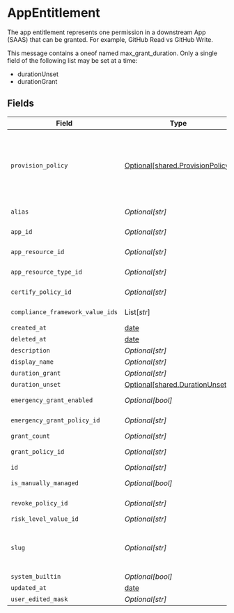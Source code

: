 # AppEntitlement

The app entitlement represents one permission in a downstream App (SAAS) that can be granted. For example, GitHub Read vs GitHub Write.

This message contains a oneof named max_grant_duration. Only a single field of the following list may be set at a time:
  - durationUnset
  - durationGrant



## Fields

| Field                                                                                                                                                                                                                                 | Type                                                                                                                                                                                                                                  | Required                                                                                                                                                                                                                              | Description                                                                                                                                                                                                                           |
| ------------------------------------------------------------------------------------------------------------------------------------------------------------------------------------------------------------------------------------- | ------------------------------------------------------------------------------------------------------------------------------------------------------------------------------------------------------------------------------------- | ------------------------------------------------------------------------------------------------------------------------------------------------------------------------------------------------------------------------------------- | ------------------------------------------------------------------------------------------------------------------------------------------------------------------------------------------------------------------------------------- |
| `provision_policy`                                                                                                                                                                                                                    | [Optional[shared.ProvisionPolicy]](../../models/shared/provisionpolicy.md)                                                                                                                                                            | :heavy_minus_sign:                                                                                                                                                                                                                    | ProvisionPolicy is a oneOf that indicates how a provision step should be processed.<br/><br/>This message contains a oneof named typ. Only a single field of the following list may be set at a time:<br/>  - connector<br/>  - manual<br/>  - delegated<br/> |
| `alias`                                                                                                                                                                                                                               | *Optional[str]*                                                                                                                                                                                                                       | :heavy_minus_sign:                                                                                                                                                                                                                    | The alias of the app entitlement used by Cone. Also exact-match queryable.                                                                                                                                                            |
| `app_id`                                                                                                                                                                                                                              | *Optional[str]*                                                                                                                                                                                                                       | :heavy_minus_sign:                                                                                                                                                                                                                    | The ID of the app that is associated with the app entitlement.                                                                                                                                                                        |
| `app_resource_id`                                                                                                                                                                                                                     | *Optional[str]*                                                                                                                                                                                                                       | :heavy_minus_sign:                                                                                                                                                                                                                    | The ID of the app resource that is associated with the app entitlement                                                                                                                                                                |
| `app_resource_type_id`                                                                                                                                                                                                                | *Optional[str]*                                                                                                                                                                                                                       | :heavy_minus_sign:                                                                                                                                                                                                                    | The ID of the app resource type that is associated with the app entitlement                                                                                                                                                           |
| `certify_policy_id`                                                                                                                                                                                                                   | *Optional[str]*                                                                                                                                                                                                                       | :heavy_minus_sign:                                                                                                                                                                                                                    | The ID of the policy that will be used for certify tickets related to the app entitlement.                                                                                                                                            |
| `compliance_framework_value_ids`                                                                                                                                                                                                      | List[*str*]                                                                                                                                                                                                                           | :heavy_minus_sign:                                                                                                                                                                                                                    | The IDs of different compliance frameworks associated with this app entitlement ex (SOX, HIPAA, PCI, etc.)                                                                                                                            |
| `created_at`                                                                                                                                                                                                                          | [date](https://docs.python.org/3/library/datetime.html#date-objects)                                                                                                                                                                  | :heavy_minus_sign:                                                                                                                                                                                                                    | N/A                                                                                                                                                                                                                                   |
| `deleted_at`                                                                                                                                                                                                                          | [date](https://docs.python.org/3/library/datetime.html#date-objects)                                                                                                                                                                  | :heavy_minus_sign:                                                                                                                                                                                                                    | N/A                                                                                                                                                                                                                                   |
| `description`                                                                                                                                                                                                                         | *Optional[str]*                                                                                                                                                                                                                       | :heavy_minus_sign:                                                                                                                                                                                                                    | The description of the app entitlement.                                                                                                                                                                                               |
| `display_name`                                                                                                                                                                                                                        | *Optional[str]*                                                                                                                                                                                                                       | :heavy_minus_sign:                                                                                                                                                                                                                    | The display name of the app entitlement.                                                                                                                                                                                              |
| `duration_grant`                                                                                                                                                                                                                      | *Optional[str]*                                                                                                                                                                                                                       | :heavy_minus_sign:                                                                                                                                                                                                                    | N/A                                                                                                                                                                                                                                   |
| `duration_unset`                                                                                                                                                                                                                      | [Optional[shared.DurationUnset]](../../models/shared/durationunset.md)                                                                                                                                                                | :heavy_minus_sign:                                                                                                                                                                                                                    | N/A                                                                                                                                                                                                                                   |
| `emergency_grant_enabled`                                                                                                                                                                                                             | *Optional[bool]*                                                                                                                                                                                                                      | :heavy_minus_sign:                                                                                                                                                                                                                    | This enables tasks to be created in an emergency and use a selected emergency access policy.                                                                                                                                          |
| `emergency_grant_policy_id`                                                                                                                                                                                                           | *Optional[str]*                                                                                                                                                                                                                       | :heavy_minus_sign:                                                                                                                                                                                                                    | The ID of the policy that will be used for emergency access grant tasks.                                                                                                                                                              |
| `grant_count`                                                                                                                                                                                                                         | *Optional[str]*                                                                                                                                                                                                                       | :heavy_minus_sign:                                                                                                                                                                                                                    | The amount of grants open for this entitlement                                                                                                                                                                                        |
| `grant_policy_id`                                                                                                                                                                                                                     | *Optional[str]*                                                                                                                                                                                                                       | :heavy_minus_sign:                                                                                                                                                                                                                    | The ID of the policy that will be used for grant tickets related to the app entitlement.                                                                                                                                              |
| `id`                                                                                                                                                                                                                                  | *Optional[str]*                                                                                                                                                                                                                       | :heavy_minus_sign:                                                                                                                                                                                                                    | The unique ID for the App Entitlement.                                                                                                                                                                                                |
| `is_manually_managed`                                                                                                                                                                                                                 | *Optional[bool]*                                                                                                                                                                                                                      | :heavy_minus_sign:                                                                                                                                                                                                                    | Flag to indicate if the app entitlement is manually managed.                                                                                                                                                                          |
| `revoke_policy_id`                                                                                                                                                                                                                    | *Optional[str]*                                                                                                                                                                                                                       | :heavy_minus_sign:                                                                                                                                                                                                                    | The ID of the policy that will be used for revoke tickets related to the app entitlement                                                                                                                                              |
| `risk_level_value_id`                                                                                                                                                                                                                 | *Optional[str]*                                                                                                                                                                                                                       | :heavy_minus_sign:                                                                                                                                                                                                                    | The riskLevelValueId field.                                                                                                                                                                                                           |
| `slug`                                                                                                                                                                                                                                | *Optional[str]*                                                                                                                                                                                                                       | :heavy_minus_sign:                                                                                                                                                                                                                    | The slug is displayed as an oval next to the name in the frontend of C1, it tells you what permission the entitlement grants. See https://www.conductorone.com/docs/product/manage-access/entitlements/                               |
| `system_builtin`                                                                                                                                                                                                                      | *Optional[bool]*                                                                                                                                                                                                                      | :heavy_minus_sign:                                                                                                                                                                                                                    | This field indicates if this is a system builtin entitlement.                                                                                                                                                                         |
| `updated_at`                                                                                                                                                                                                                          | [date](https://docs.python.org/3/library/datetime.html#date-objects)                                                                                                                                                                  | :heavy_minus_sign:                                                                                                                                                                                                                    | N/A                                                                                                                                                                                                                                   |
| `user_edited_mask`                                                                                                                                                                                                                    | *Optional[str]*                                                                                                                                                                                                                       | :heavy_minus_sign:                                                                                                                                                                                                                    | N/A                                                                                                                                                                                                                                   |